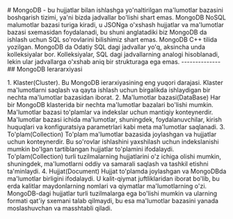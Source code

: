 \# MongoDB - bu hujjatlar bilan ishlashga yo\'naltirilgan ma\'lumotlar
bazasini boshqarish tizimi, ya\'ni bizda jadvallar bo\'lishi shart emas.
MongoDB NoSQL malumotlar bazasi turiga kiradi, u JSONga o\'xshash
hujjatlar va ma\'lumotlar bazasi sxemasidan foydalanadi, bu shuni
anglatadiki biz MongoDB da ishlash uchun SQL so\'rovlarini bilishimiz
shart emas. MongoDB C++ tilida yozilgan. MongoDB da Odatiy SQL dagi
jadvallar yo\'q, aksincha unda kolleksiyalar bor. Kolleksiyalar, SQL
dagi jadvallarning analogi hisoblanadi, lekin ular jadvallarga o\'xshab
aniq bir strukturaga ega emas. \-\-\-\-\-\-\-\-\-\-\-\-\-- \## MongoDB
Ierararxiyasi

1\. Klaster(Cluster). Bu MongoDB ierarxiyasining eng yuqori darajasi.
Klaster ma\'lumotlarni saqlash va qayta ishlash uchun birgalikda
ishlaydigan bir nechta ma\'lumotlar bazasidan iborat. 2. Ma\'lumotlar
bazasi(DataBase) Har bir MongoDB klasterida bir nechta ma\'lumotlar
bazalari bo\'lishi mumkin. Ma\'lumotlar bazasi to\'plamlar va indekslar
uchun mantiqiy konteynerdir. Ma\'lumotlar bazasi ichida ma\'lumotlar,
shuningdek, foydalanuvchilar, kirish huquqlari va konfiguratsiya
parametrlari kabi meta ma\'lumotlar saqlanadi. 3. To\'plam(Collection)
To\'plam ma\'lumotlar bazasida joylashgan va hujjatlar uchun
konteynerdir. Bu so\'rovlar ishlashini yaxshilash uchun indekslanishi
mumkin bo\'lgan tartiblangan hujjatlar to\'plamini ifodalaydi.
To\'plam(Collection) turli tuzilmalarning hujjatlarini o\'z ichiga
olishi mumkin, shuningdek, ma\'lumotlarni oddiy va samarali saqlash va
tashkil etishni ta\'minlaydi. 4. Hujjat(Document) Hujjat to\'plamda
joylashgan va MongoDBda ma\'lumotlar birligini ifodalaydi. U
kalit-qiymat juftliklaridan iborat bo\'lib, bu erda kalitlar
maydonlarning nomlari va qiymatlar ma\'lumotlarning o\'zi. MongoDB-dagi
hujjatlar turli tuzilmalarga ega bo\'lishi mumkin va ularning formati
qat\'iy sxemani talab qilmaydi, bu esa ma\'lumotlar bazasini yanada
moslashuvchan va masshtabli qiladi.
